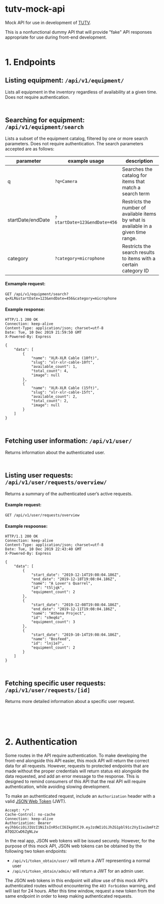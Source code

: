 # tutv-mock-api
Mock API for use in development of [TUTV](https://github.com/jumbocode/tutv).

This is a nonfunctional dummy API that will provide "fake" API responses appropriate for use
during front-end development.
<br/><br/>


# 1. Endpoints

## Listing equipment: `/api/v1/equipment/`
Lists all equipment in the inventory regardless of availability at a given time. Does not require authentication.

## <br/>Searching for equipment: `/api/v1/equipment/search`
Lists a subset of the equipment catalog, filtered by one or more search parameters. Does not require authentication. The search parameters accepted are as follows:

| parameter         | example usage                | description                                                                         |
| ----------------- | ---------------------------- | ----------------------------------------------------------------------------------- |
| q                 | `?q=Camera`                  | Searches the catalog for items that match a search term                             |
| startDate/endDate | `?startDate=123&endDate=456` | Restricts the number of available items by what is available in a given time range. |
| category          | `?category=microphone`       | Restricts the search results to items with a certain category ID                    |


#### Exmample request:
```http
GET /api/v1/equipment/search?q=XLR&startDate=123&endDate=456&category=microphone
```
#### Example response:
```http
HTTP/1.1 200 OK
Connection: keep-alive
Content-Type: application/json; charset=utf-8
Date: Tue, 10 Dec 2019 21:59:50 GMT
X-Powered-By: Express

{
    "data": [
        {
            "name": "XLR-XLR Cable (10ft)",
            "slug": "xlr-xlr-cable-10ft",
            "available_count": 1,
            "total_count": 4,
            "image": null
        },
        {
            "name": "XLR-XLR Cable (15ft)",
            "slug": "xlr-xlr-cable-15ft",
            "available_count": 2,
            "total_count": 2,
            "image": null
        }
    ]
}
```

## <br/>Fetching user information: `/api/v1/user/`
Returns information about the authenticated user.


## <br/> Listing user requests: `/api/v1/user/requests/overview/`
Returns a summary of the authenticated user’s active requests.

#### Example request:
```http
GET /api/v1/user/requests/overview
```
#### Example respoonse:
```http
HTTP/1.1 200 OK
Connection: keep-alive
Content-Type: application/json; charset=utf-8
Date: Tue, 10 Dec 2019 22:43:40 GMT
X-Powered-By: Express

{
    "data": [
        {
            "start_date": "2019-12-14T19:08:04.186Z",
            "end_date": "2019-12-18T19:08:04.186Z",
            "name": "A Lover's Quarrel",
            "id": "t5ljqk",
            "equipment_count": 2
        },
        {
            "start_date": "2019-12-08T19:08:04.186Z",
            "end_date": "2019-12-11T19:08:04.186Z",
            "name": "Athena Project",
            "id": "s9eq6z",
            "equipment_count": 3
        },
        {
            "start_date": "2019-10-14T19:08:04.186Z",
            "name": "Bosfeed",
            "id": "lnj1e7",
            "equipment_count": 2
        }
    ]
}
```

## <br/> Fetching specific user requests: `/api/v1/user/requests/[id]`
Returns more detailed information about a specific user request.



# <br/><br/>2. Authentication
Some routes in the API require authentication. To make developing the front-end alongside this API easier, this mock API will return the correct data for all requests. However, requests to protected endpoints that are made without the proper credentials will return status `403` alongside the data requested, and add an error message to the response. This is designed to remind consumers of this API that the real API will require authentication, while avoiding slowing development.

To make an authenticated request, include an `Authorization` header with a valid [JSON Web Token](https://jwt.io/) (JWT).

```http
Accept: */*
Cache-Control: no-cache
Connection: keep-alive
Authorization: Bearer  eyJhbGciOiJIUzI1NiIsInR5cCI6IkpXVCJ9.eyJzdWIiOiJhZG1pbl91c2VyIiwibmFtZSI6IkFkbWluIFVzZXIiLCJpYXQiOjE1NzYwMTA5Mzh9.2lqotAo24DOySIP8U0dNaxm_jB_-ATQQ2CwD6ZgNLzw
```

In the real app, JSON web tokens will be issued securely. However, for the purpose of this mock API, JSON web tokens can be obtained by the following two token endpoints:
- `/api/v1/token_obtain/user/` will return a JWT representing a normal user
- `/api/v1/token_obtain/admin/` will return a JWT for an admin user.

The JSON web tokens in this endpoint will allow use of this mock API's authenticated routes without encountering the `403 Forbidden` warning, and will last for 24 hours. After this time window, request a new token from the same endpoint in order to keep making authenticated requests.
